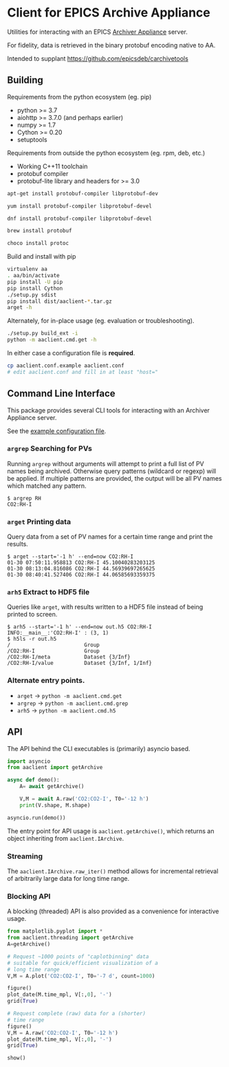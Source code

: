 # Client for EPICS Archive Appliance

Utilities for interacting with an EPICS
[Archiver Appliance](https://slacmshankar.github.io/epicsarchiver_docs/)
server.

For fidelity, data is retrieved in the binary protobuf encoding native to AA.

Intended to supplant https://github.com/epicsdeb/carchivetools

## Building

Requirements from the python ecosystem (eg. pip)

* python >= 3.7
* aiohttp >= 3.7.0 (and perhaps earlier)
* numpy >= 1.7
* Cython >= 0.20
* setuptools

Requirements from outside the python ecosystem (eg. rpm, deb, etc.)

* Working C++11 toolchain
* protobuf compiler
* protobuf-lite library and headers for >= 3.0

```sh
apt-get install protobuf-compiler libprotobuf-dev

yum install protobuf-compiler libprotobuf-devel

dnf install protobuf-compiler libprotobuf-devel

brew install protobuf

choco install protoc
```

Build and install with pip

```sh
virtualenv aa
. aa/bin/activate
pip install -U pip
pip install Cython
./setup.py sdist
pip install dist/aaclient-*.tar.gz
arget -h
```

Alternately, for in-place usage (eg. evaluation or troubleshooting).

```sh
./setup.py build_ext -i
python -m aaclient.cmd.get -h
```

In either case a configuration file is **required**.

```sh
cp aaclient.conf.example aaclient.conf
# edit aaclient.conf and fill in at least "host="
```

## Command Line Interface

This package provides several CLI tools for interacting with
an Archiver Appliance server.

See the [example configuration file](aaclient.conf.example).

### `argrep` Searching for PVs

Running `argrep` without arguments will attempt to print a full
list of PV names being archived.
Otherwise query patterns (wildcard or regexp) will be applied.
If multiple patterns are provided, the output will be all
PV names which matched any pattern.

```
$ argrep RH
CO2:RH-I
```

### `arget` Printing data

Query data from a set of PV names for a certain time range
and print the results.

```
$ arget --start='-1 h' --end=now CO2:RH-I
01-30 07:50:11.958813 CO2:RH-I 45.10040283203125
01-30 08:13:04.816086 CO2:RH-I 44.56939697265625
01-30 08:40:41.527406 CO2:RH-I 44.06585693359375
```

### `arh5` Extract to HDF5 file

Queries like `arget`, with results written to a HDF5 file
instead of being printed to screen.

```
$ arh5 --start='-1 h' --end=now out.h5 CO2:RH-I
INFO:__main__:'CO2:RH-I' : (3, 1)
$ h5ls -r out.h5 
/                        Group
/CO2:RH-I                Group
/CO2:RH-I/meta           Dataset {3/Inf}
/CO2:RH-I/value          Dataset {3/Inf, 1/Inf}
```

### Alternate entry points.

* `arget` -> `python -m aaclient.cmd.get`
* `argrep` -> `python -m aaclient.cmd.grep`
* `arh5` -> `python -m aaclient.cmd.h5`


## API

The API behind the CLI executables is (primarily) asyncio based.

```py
import asyncio
from aaclient import getArchive

async def demo():
    A= await getArchive()

    V,M = await A.raw('CO2:CO2-I', T0='-12 h')
    print(V.shape, M.shape)

asyncio.run(demo())
```

The entry point for API usage is `aaclient.getArchive()`,
which returns an object inheriting from `aaclient.IArchive`.

### Streaming

The `aaclient.IArchive.raw_iter()` method allows for incremental
retrieval of arbitrarily large data for long time range.

### Blocking API

A blocking (threaded) API is also provided as a convenience
for interactive usage.

```py
from matplotlib.pyplot import *
from aaclient.threading import getArchive
A=getArchive()

# Request ~1000 points of "caplotbinning" data
# suitable for quick/efficient visualization of a
# long time range
V,M = A.plot('CO2:CO2-I', T0='-7 d', count=1000)

figure()
plot_date(M.time_mpl, V[:,0], '-')
grid(True)

# Request complete (raw) data for a (shorter)
# time range
figure()
V,M = A.raw('CO2:CO2-I', T0='-12 h')
plot_date(M.time_mpl, V[:,0], '-')
grid(True)

show()
```

